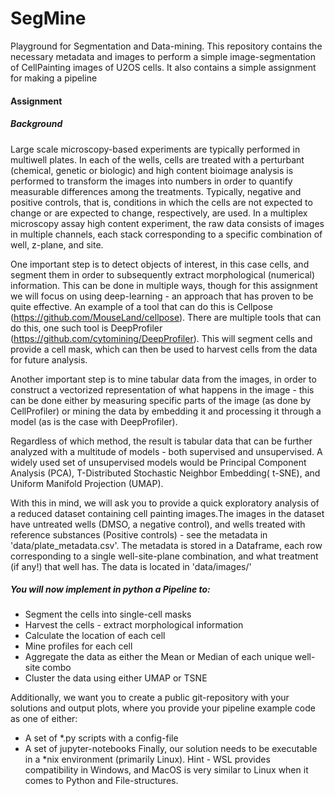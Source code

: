 # SegMine
Playground for Segmentation and Data-mining. This repository contains the necessary metadata and images to perform a simple image-segmentation of CellPainting images of U2OS cells. It also contains a simple assignment for making a pipeline

#### Assignment
##### Background
Large scale microscopy-based experiments are typically performed in multiwell plates. In each of the wells, cells are treated with a perturbant (chemical, genetic or biologic) and high content bioimage analysis is performed to transform the images into numbers in order to quantify measurable differences among the treatments. Typically, negative and positive controls, that is, conditions in which the cells are not expected to change or are expected to change, respectively, are used. In a multiplex microscopy assay high content experiment, the raw data consists of images in multiple channels, each stack corresponding to a specific combination of well, z-plane, and site.

One important step is to detect objects of interest, in this case cells, and segment them in order to subsequently extract morphological (numerical) information. This can be done in multiple ways, though for this assignment we will focus on using deep-learning - an approach that has proven to be quite effective. An example of a tool that can do this is Cellpose (https://github.com/MouseLand/cellpose). There are multiple tools that can do this, one such tool is DeepProfiler (https://github.com/cytomining/DeepProfiler). This will segment cells and provide a cell mask, which can then be used to harvest cells from the data for future analysis.

Another important step is to mine tabular data from the images, in order to construct a vectorized representation of what happens in the image - this can be done either by measuring specific parts of the image (as done by CellProfiler) or mining the data by embedding it and processing it through a model (as is the case with DeepProfiler). 

Regardless of which method, the result is  tabular data that can be further analyzed with a multitude of models - both supervised and unsupervised. A widely used set of unsupervised models would be Principal Component Analysis (PCA), T-Distributed Stochastic Neighbor Embedding( t-SNE), and Uniform Manifold Projection (UMAP).

With this in mind, we will ask you to provide a quick exploratory analysis of a reduced dataset containing cell painting images.The images in the dataset have untreated wells (DMSO, a negative control), and wells treated with reference substances (Positive controls) - see the metadata in 'data/plate_metadata.csv'. The metadata is stored in a Dataframe, each row corresponding to a single well-site-plane combination, and what treatment (if any!) that well has. The data is located in 'data/images/'

##### You will now implement in python a Pipeline to:
- Segment the cells into single-cell masks
- Harvest the cells - extract morphological information
- Calculate the location of each cell
- Mine profiles for each cell
- Aggregate the data as either the Mean or Median of each unique well-site combo
- Cluster the data using either UMAP or TSNE

Additionally, we want you to create a public git-repository with your solutions and output plots, where you provide your pipeline example code as one of either:
- A set of *.py scripts with a config-file
- A set of jupyter-notebooks
Finally, our solution needs to be executable in a *nix environment (primarily Linux).
Hint - WSL provides compatibility in Windows, and MacOS is very similar to Linux when it comes to Python and File-structures.
